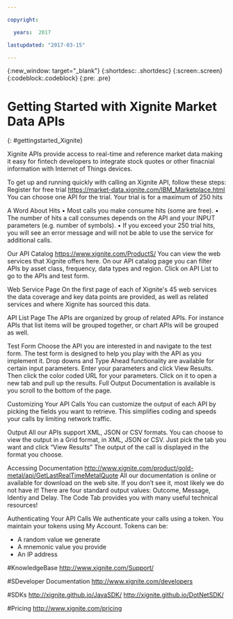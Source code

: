 ```yaml
---

copyright:

  years:  2017

lastupdated: "2017-03-15"

---
```


{:new_window: target="_blank"}
{:shortdesc: .shortdesc}
{:screen:.screen}
{:codeblock:.codeblock}
{:pre: .pre}

# Getting Started with Xignite Market Data APIs
{: #gettingstarted_Xignite}

Xignite APIs provide access to real-time and reference market data making it easy for fintech developers to integrate stock quotes or other finacnial information with Internet of Things devices. 

To get up and running quickly with calling an Xignite API, follow these steps:
Register for free trial
https://market-data.xignite.com/IBM_Marketplace.html
You can choose one API for the trial. Your trial is for a maximum of 250 hits

A Word About Hits
• Most calls you make consume hits (some are free).
• The number of hits a call consumes depends on the API and your INPUT parameters (e.g. number of symbols).
• If you exceed your 250 trial hits, you will see an error message and will not be able to use the service for additional calls.

Our API Catalog
https://www.xignite.com/ProductS/
You can view the web services that Xignite offers here.
On our API catalog page you can filter APIs by asset class, frequency, data types and region.
Click on API List to go to the APIs and test form.

Web Service Page
On the first page of each of Xignite's 45 web services the data coverage and key data points are provided, as well as related services and where Xignite has sourced this data.

API List Page
The APIs are organized by group of related APIs. For instance APIs that list items will be grouped together, or chart APIs will be grouped as well.

Test Form
Choose the API you are interested in and navigate to the test form. The test form is designed to help you play with the API as you implement it. Drop downs and Type Ahead functionality are available for certain input parameters. Enter your parameters and click View Results. Then click the color coded URL for your parameters. Click on it to open a new tab and pull up the results. Full Output Documentation is available is you scroll to the bottom of the page.

Customizing Your API Calls
You can customize the output of each API by picking the fields you want to retrieve. This simplifies coding and speeds your calls by limiting network traffic.

Output
All our APIs support XML, JSON or CSV formats. You can choose to view the output in a Grid format, in XML, JSON or CSV. Just pick the tab you want and click “View Results” The output of the call is displayed in the format you choose.

Accessing Documentation
http://www.xignite.com/product/gold-metal/api/GetLastRealTimeMetalQuote
All our documentation is online or available for download on the web site. If you don’t see it, most likely we do not have it! There are four standard output values: Outcome, Message, Identiy and Delay. The Code Tab provides you with many useful technical resources!

Authenticating Your API Calls
We authenticate your calls using a token. You maintain your tokens using My Account. Tokens can be: 
- A random value we generate
- A mnemonic value you provide
- An IP address

#KnowledgeBase
http://www.xignite.com/Support/

#SDeveloper Documentation
http://www.xignite.com/developers

#SDKs
http://xignite.github.io/JavaSDK/
http://xignite.github.io/DotNetSDK/

#Pricing
http://www.xignite.com/pricing
